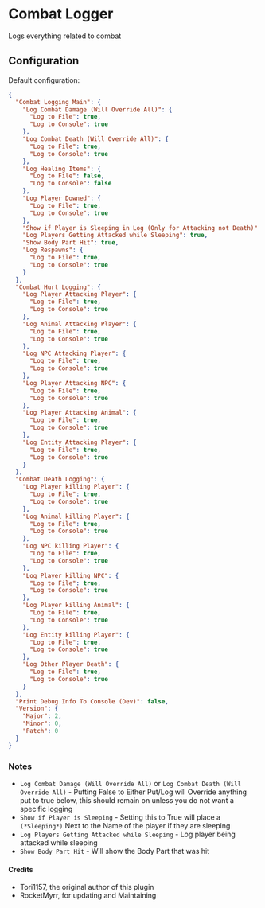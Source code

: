 # Combat Logger
Logs everything related to combat

## Configuration

Default configuration:

```json
{
  "Combat Logging Main": {
    "Log Combat Damage (Will Override All)": {
      "Log to File": true,
      "Log to Console": true
    },
    "Log Combat Death (Will Override All)": {
      "Log to File": true,
      "Log to Console": true
    },
    "Log Healing Items": {
      "Log to File": false,
      "Log to Console": false
    },
    "Log Player Downed": {
      "Log to File": true,
      "Log to Console": true
    },
    "Show if Player is Sleeping in Log (Only for Attacking not Death)": true,
    "Log Players Getting Attacked while Sleeping": true,
    "Show Body Part Hit": true,
    "Log Respawns": {
      "Log to File": true,
      "Log to Console": true
    }
  },
  "Combat Hurt Logging": {
    "Log Player Attacking Player": {
      "Log to File": true,
      "Log to Console": true
    },
    "Log Animal Attacking Player": {
      "Log to File": true,
      "Log to Console": true
    },
    "Log NPC Attacking Player": {
      "Log to File": true,
      "Log to Console": true
    },
    "Log Player Attacking NPC": {
      "Log to File": true,
      "Log to Console": true
    },
    "Log Player Attacking Animal": {
      "Log to File": true,
      "Log to Console": true
    },
    "Log Entity Attacking Player": {
      "Log to File": true,
      "Log to Console": true
    }
  },
  "Combat Death Logging": {
    "Log Player killing Player": {
      "Log to File": true,
      "Log to Console": true
    },
    "Log Animal killing Player": {
      "Log to File": true,
      "Log to Console": true
    },
    "Log NPC killing Player": {
      "Log to File": true,
      "Log to Console": true
    },
    "Log Player killing NPC": {
      "Log to File": true,
      "Log to Console": true
    },
    "Log Player killing Animal": {
      "Log to File": true,
      "Log to Console": true
    },
    "Log Entity killing Player": {
      "Log to File": true,
      "Log to Console": true
    },
    "Log Other Player Death": {
      "Log to File": true,
      "Log to Console": true
    }
  },
  "Print Debug Info To Console (Dev)": false,
  "Version": {
    "Major": 2,
    "Minor": 0,
    "Patch": 0
  }
}
```
### Notes
- `Log Combat Damage (Will Override All)` or `Log Combat Death (Will Override All)` - Putting False to Either Put/Log will Override anything put to true below, this should remain on unless you do not want a specific logging
- `Show if Player is Sleeping` - Setting this to True will place a `(*Sleeping*)` Next to the Name of the player if they are sleeping
- `Log Players Getting Attacked while Sleeping` - Log player being attacked while sleeping
- `Show Body Part Hit` - Will show the Body Part that was hit

#### Credits
- Tori1157, the original author of this plugin
- RocketMyrr, for updating and Maintaining

